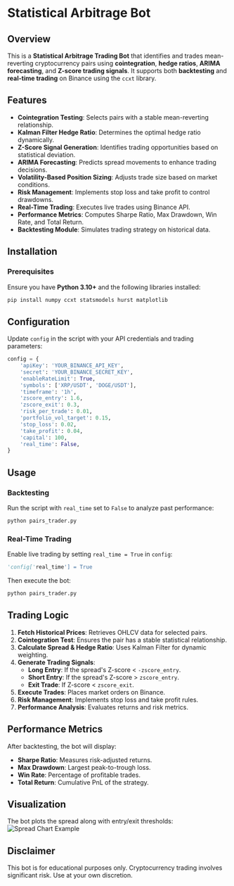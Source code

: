 # Statistical Arbitrage Bot

## Overview
This is a **Statistical Arbitrage Trading Bot** that identifies and trades mean-reverting cryptocurrency pairs using **cointegration**, **hedge ratios**, **ARIMA forecasting**, and **Z-score trading signals**. It supports both **backtesting** and **real-time trading** on Binance using the `ccxt` library.

## Features
- **Cointegration Testing**: Selects pairs with a stable mean-reverting relationship.
- **Kalman Filter Hedge Ratio**: Determines the optimal hedge ratio dynamically.
- **Z-Score Signal Generation**: Identifies trading opportunities based on statistical deviation.
- **ARIMA Forecasting**: Predicts spread movements to enhance trading decisions.
- **Volatility-Based Position Sizing**: Adjusts trade size based on market conditions.
- **Risk Management**: Implements stop loss and take profit to control drawdowns.
- **Real-Time Trading**: Executes live trades using Binance API.
- **Performance Metrics**: Computes Sharpe Ratio, Max Drawdown, Win Rate, and Total Return.
- **Backtesting Module**: Simulates trading strategy on historical data.

## Installation
### Prerequisites
Ensure you have **Python 3.10+** and the following libraries installed:
```sh
pip install numpy ccxt statsmodels hurst matplotlib
```

## Configuration
Update `config` in the script with your API credentials and trading parameters:
```python
config = {
    'apiKey': 'YOUR_BINANCE_API_KEY',
    'secret': 'YOUR_BINANCE_SECRET_KEY',
    'enableRateLimit': True,
    'symbols': ['XRP/USDT', 'DOGE/USDT'],
    'timeframe': '1h',
    'zscore_entry': 1.6,
    'zscore_exit': 0.3,
    'risk_per_trade': 0.01,
    'portfolio_vol_target': 0.15,
    'stop_loss': 0.02,
    'take_profit': 0.04,
    'capital': 100,
    'real_time': False,
}
```

## Usage
### Backtesting
Run the script with `real_time` set to `False` to analyze past performance:
```sh
python pairs_trader.py
```

### Real-Time Trading
Enable live trading by setting `real_time = True` in `config`:
```python
'config['real_time'] = True
```
Then execute the bot:
```sh
python pairs_trader.py
```

## Trading Logic
1. **Fetch Historical Prices**: Retrieves OHLCV data for selected pairs.
2. **Cointegration Test**: Ensures the pair has a stable statistical relationship.
3. **Calculate Spread & Hedge Ratio**: Uses Kalman Filter for dynamic weighting.
4. **Generate Trading Signals**:
   - **Long Entry**: If the spread's Z-score < `-zscore_entry`.
   - **Short Entry**: If the spread's Z-score > `zscore_entry`.
   - **Exit Trade**: If Z-score < `zscore_exit`.
5. **Execute Trades**: Places market orders on Binance.
6. **Risk Management**: Implements stop loss and take profit rules.
7. **Performance Analysis**: Evaluates returns and risk metrics.

## Performance Metrics
After backtesting, the bot will display:
- **Sharpe Ratio**: Measures risk-adjusted returns.
- **Max Drawdown**: Largest peak-to-trough loss.
- **Win Rate**: Percentage of profitable trades.
- **Total Return**: Cumulative PnL of the strategy.

## Visualization
The bot plots the spread along with entry/exit thresholds:
![Spread Chart Example](example_spread_chart.png)

## Disclaimer
This bot is for educational purposes only. Cryptocurrency trading involves significant risk. Use at your own discretion.
